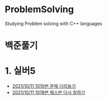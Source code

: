 # ProblemSolving

Studying Problem solving with C++ languages

# 백준풀기

# 1. 실버5

- [2021/10/11 1010번 문제 다리놓기](https://github.com/yudonlee/ProblemSolving/blob/main/baekjoon/silver5/1010/1010.md)
- [2021/10/11 1018번 체스판 다시 칠하기](https://github.com/yudonlee/ProblemSolving/blob/main/baekjoon/silver5/1018/1018.md)
